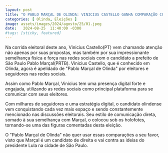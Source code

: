 ```yaml
---
layout: post
title: "O PABLO MARÇAL DE OLINDA: VINICIUS CASTELLO GANHA COMPARAÇÃO COM FIGURA DA POLÍTICA NACIONAL"
categories: [ Olinda, Eleições ]
image: assets/images/2024/agosto/25/01.jpeg
date:   2024-08-25  11:40:00 -0300
#tags: [sticky, featured]
---
```

Na corrida eleitoral deste ano, Vinicius Castello(PT) vem chamando atenção não apenas por suas propostas, mas também por sua impressionante semelhança física e força nas redes sociais com o candidato a prefeito de São Paulo Pablo Marçal(PRTB). Vinicius Castello, que é conhecido em Olinda, agora é apelidado de "Pablo Marçal de Olinda" por eleitores e seguidores nas redes sociais.

Assim como Pablo Marçal, Vinicius tem uma presença digital forte e engajada, utilizando as redes sociais como principal plataforma para se comunicar com seus eleitores.

Com milhares de seguidores e uma estratégia digital, o candidato olindense vem conquistando cada vez mais espaço e sendo constantemente mencionado nas discussões eleitorais. Seu estilo de comunicação direta, somado à sua semelhança com Marçal, o colocou sob os holofotes, tornando-se uma das figuras comentadas desta eleição.

O "Pablo Marçal de Olinda" não quer usar essas comparações a seu favor, visto que Marçal é um candidato de direita e vai contra as ideias do presidente Lula na cidade de São Paulo.